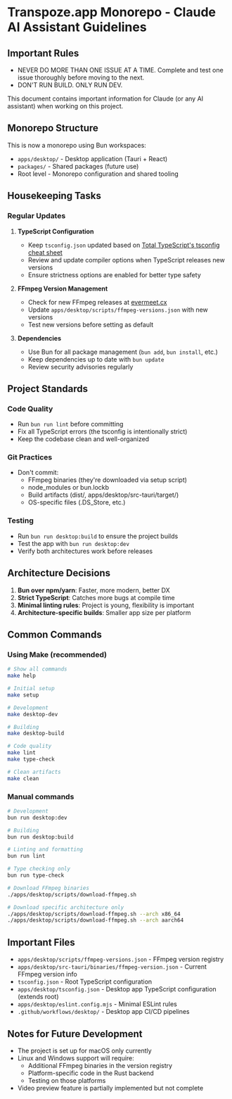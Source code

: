 # Transpoze.app Monorepo - Claude AI Assistant Guidelines

## Important Rules

- NEVER DO MORE THAN ONE ISSUE AT A TIME. Complete and test one issue thoroughly before moving to the next.
- DON'T RUN BUILD. ONLY RUN DEV.

This document contains important information for Claude (or any AI assistant) when working on this project.

## Monorepo Structure

This is now a monorepo using Bun workspaces:

- `apps/desktop/` - Desktop application (Tauri + React)
- `packages/` - Shared packages (future use)
- Root level - Monorepo configuration and shared tooling

## Housekeeping Tasks

### Regular Updates

1. **TypeScript Configuration**
   - Keep `tsconfig.json` updated based on [Total TypeScript's tsconfig cheat sheet](https://www.totaltypescript.com/tsconfig-cheat-sheet)
   - Review and update compiler options when TypeScript releases new versions
   - Ensure strictness options are enabled for better type safety

2. **FFmpeg Version Management**
   - Check for new FFmpeg releases at [evermeet.cx](https://evermeet.cx/ffmpeg/)
   - Update `apps/desktop/scripts/ffmpeg-versions.json` with new versions
   - Test new versions before setting as default

3. **Dependencies**
   - Use Bun for all package management (`bun add`, `bun install`, etc.)
   - Keep dependencies up to date with `bun update`
   - Review security advisories regularly

## Project Standards

### Code Quality

- Run `bun run lint` before committing
- Fix all TypeScript errors (the tsconfig is intentionally strict)
- Keep the codebase clean and well-organized

### Git Practices

- Don't commit:
  - FFmpeg binaries (they're downloaded via setup script)
  - node_modules or bun.lockb
  - Build artifacts (dist/, apps/desktop/src-tauri/target/)
  - OS-specific files (.DS_Store, etc.)

### Testing

- Run `bun run desktop:build` to ensure the project builds
- Test the app with `bun run desktop:dev`
- Verify both architectures work before releases

## Architecture Decisions

1. **Bun over npm/yarn**: Faster, more modern, better DX
2. **Strict TypeScript**: Catches more bugs at compile time
3. **Minimal linting rules**: Project is young, flexibility is important
4. **Architecture-specific builds**: Smaller app size per platform

## Common Commands

### Using Make (recommended)

```bash
# Show all commands
make help

# Initial setup
make setup

# Development
make desktop-dev

# Building
make desktop-build

# Code quality
make lint
make type-check

# Clean artifacts
make clean
```

### Manual commands

```bash
# Development
bun run desktop:dev

# Building
bun run desktop:build

# Linting and formatting
bun run lint

# Type checking only
bun run type-check

# Download FFmpeg binaries
./apps/desktop/scripts/download-ffmpeg.sh

# Download specific architecture only
./apps/desktop/scripts/download-ffmpeg.sh --arch x86_64
./apps/desktop/scripts/download-ffmpeg.sh --arch aarch64
```

## Important Files

- `apps/desktop/scripts/ffmpeg-versions.json` - FFmpeg version registry
- `apps/desktop/src-tauri/binaries/ffmpeg-version.json` - Current FFmpeg version info
- `tsconfig.json` - Root TypeScript configuration
- `apps/desktop/tsconfig.json` - Desktop app TypeScript configuration (extends root)
- `apps/desktop/eslint.config.mjs` - Minimal ESLint rules
- `.github/workflows/desktop/` - Desktop app CI/CD pipelines

## Notes for Future Development

- The project is set up for macOS only currently
- Linux and Windows support will require:
  - Additional FFmpeg binaries in the version registry
  - Platform-specific code in the Rust backend
  - Testing on those platforms
- Video preview feature is partially implemented but not complete
